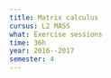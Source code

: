```yaml
---
title: Matrix calculus
cursus: L2 MASS
what: Exercise sessions
time: 36h
year: 2016--2017
semester: 4
---
```

